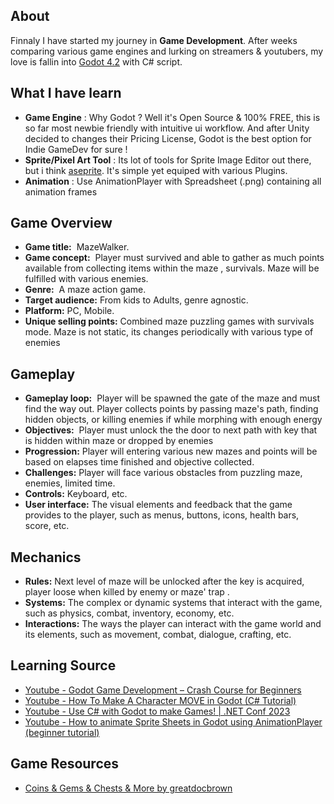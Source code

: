 ## About

Finnaly I have started my journey in <strong>Game Development</strong>.<break>
After weeks comparing various game engines and lurking on streamers & youtubers, my love is fallin into [Godot 4.2](https://godotengine.org/ "Free & Opensource Game Engine") with C# script.

## What I have learn 
- **Game Engine** : Why Godot ? Well it's Open Source & 100% FREE, this is so far most newbie friendly with intuitive  ui workflow. And after Unity decided to changes their Pricing License,  Godot is the best option for Indie GameDev for sure !
- **Sprite/Pixel Art Tool** : Its lot of tools for Sprite Image Editor out there, but i think [aseprite](https://www.aseprite.org/). It's simple yet equiped with various Plugins.
- **Animation** : Use AnimationPlayer with Spreadsheet (.png) containing all animation frames 

## Game Overview

- **Game title:**  MazeWalker.
- **Game concept:**  Player must survived and able to gather as much points available from collecting items  within the  maze , survivals. Maze will be fulfilled with various enemies.
- **Genre:**  A maze action game.
- **Target audience:** From kids to Adults, genre agnostic.
- **Platform:** PC, Mobile.
- **Unique selling points:** Combined maze puzzling games with survivals mode. Maze is not static, its changes periodically with various type of enemies

## Gameplay

- **Gameplay loop:**  Player will be spawned the gate of the maze and must find the way out. Player collects points by passing maze's path, finding hidden objects, or killing enemies if  while morphing with  enough energy
- **Objectives:**  Player must unlock the the door to next path with key that is hidden within maze or dropped by enemies
- **Progression:** Player will entering various new mazes and points will be based on elapses time finished and objective collected.
- **Challenges:** Player will face various obstacles from puzzling maze, enemies, limited time.
- **Controls:** Keyboard, etc.
- **User interface:** The visual elements and feedback that the game provides to the player, such as menus, buttons, icons, health bars, score, etc.

## Mechanics

- **Rules:** Next level of  maze will be unlocked after the key is acquired, player loose when killed by enemy or maze' trap .
- **Systems:** The complex or dynamic systems that interact with the game, such as physics, combat, inventory, economy, etc.
- **Interactions:** The ways the player can interact with the game world and its elements, such as movement, combat, dialogue, crafting, etc.

## Learning Source
- [Youtube - Godot Game Development – Crash Course for Beginners ](https://youtu.be/S8lMTwSRoRg?si=TlaZsRICYSjpJ4-P "Godot Game Development – Crash Course for Beginners")
- [Youtube - How To Make A Character MOVE in Godot (C# Tutorial)](https://www.youtube.com/watch?v=iBLJ89ZwXys "How To Make A Character MOVE in Godot (C# Tutorial)")
- [Youtube - Use C# with Godot to make Games! | .NET Conf 2023](https://www.youtube.com/watch?v=fVkA1AHd37M&t=1142s "Use C# with Godot to make Games! | .NET Conf 2023")
- [Youtube - How to animate Sprite Sheets in Godot using AnimationPlayer (beginner tutorial)](https://www.youtube.com/watch?v=FEwE6myyz_I "How to animate Sprite Sheets in Godot using AnimationPlayer (beginner tutorial)")


## Game Resources
- [Coins & Gems & Chests & More by greatdocbrown](https://greatdocbrown.itch.io/coins-gems-etc "Created by greatdocbrown")